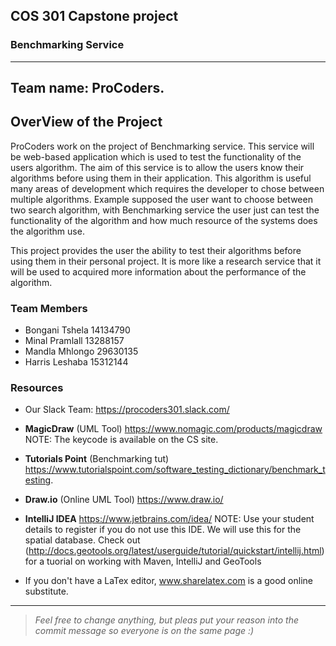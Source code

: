 ## COS 301 Capstone project
### Benchmarking Service
---
## Team name:  ProCoders.
## OverView of the Project

ProCoders work on the project of Benchmarking service. This service will be web-based application which is used to test the functionality of the users algorithm. The aim of this service is to allow the users know their algorithms before using them in their application. This algorithm is useful many areas of development which requires the developer to chose between multiple algorithms. Example supposed the user want to choose between two search algorithm, with Benchmarking service the user just can test the functionality of the algorithm and how much resource of the systems does the algorithm use.

This project provides the user the ability to test their algorithms before using them in their personal project. It is more like a research service that it will be used to acquired more information about the performance of the algorithm.

### Team Members
- Bongani Tshela 14134790
- Minal Pramlall 13288157 
- Mandla Mhlongo 29630135
- Harris Leshaba 15312144 

### Resources
* Our Slack Team: https://procoders301.slack.com/

* <b>MagicDraw</b> (UML Tool) https://www.nomagic.com/products/magicdraw NOTE: The keycode is available on the CS site.
* <b>Tutorials Point</b> (Benchmarking tut) https://www.tutorialspoint.com/software_testing_dictionary/benchmark_testing.
* <b>Draw.io</b> (Online UML Tool) https://www.draw.io/ 
* <b>IntelliJ IDEA</b> https://www.jetbrains.com/idea/ NOTE: Use your student details to register if you do not use this IDE. We will use this for the spatial database. Check out (http://docs.geotools.org/latest/userguide/tutorial/quickstart/intellij.html) for a tuorial on working with Maven, IntelliJ and GeoTools

* If you don't have a LaTex editor, www.sharelatex.com is a good online substitute.

---
><i>Feel free to change anything, but pleas put your reason into the commit message so everyone is on the same page :)</i>


